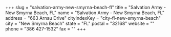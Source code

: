 +++
slug = "salvation-army-new-smyrna-beach-fl"
title = "Salvation Army - New Smyrna Beach, FL"
name = "Salvation Army - New Smyrna Beach, FL"
address = "663 Arnau Drive"
cityIndexKey = "city-fl-new-smyrna-beach"
city = "New Smyrna Beach"
state = "FL"
postal = "32168"
website = ""
phone = "386 427-1532"
fax = ""
+++
